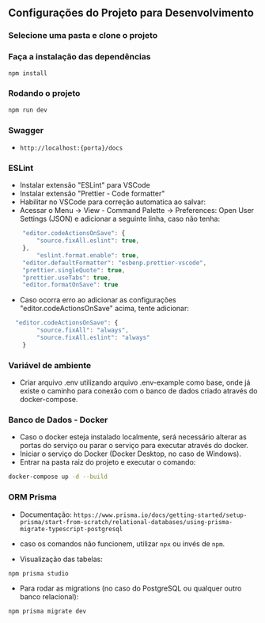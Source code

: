 ## Configurações do Projeto para Desenvolvimento

### Selecione uma pasta e clone o projeto

### Faça a instalação das dependências

```sh
npm install
```

### Rodando o projeto

```sh
npm run dev
```

### Swagger

- `http://localhost:{porta}/docs`

### ESLint

- Instalar extensão "ESLint" para VSCode
- Instalar extensão "Prettier - Code formatter"
- Habilitar no VSCode para correção automatica ao salvar:
- Acessar o Menu -> View - Command Palette -> Preferences: Open User Settings (JSON) e adicionar a seguinte linha, caso não tenha:

```js
	"editor.codeActionsOnSave": {
		"source.fixAll.eslint": true,
	},
        "eslint.format.enable": true,
	"editor.defaultFormatter": "esbenp.prettier-vscode",
	"prettier.singleQuote": true,
	"prettier.useTabs": true,
	"editor.formatOnSave": true
```

- Caso ocorra erro ao adicionar as configurações "editor.codeActionsOnSave"
  acima, tente adicionar:

```js
  "editor.codeActionsOnSave": {
		"source.fixAll": "always",
		"source.fixAll.eslint": "always"
	}
```

### Variável de ambiente

- Criar arquivo .env utilizando arquivo .env-example como base, onde já existe o
  caminho para conexão com o banco de dados criado através do docker-compose.

### Banco de Dados - Docker

- Caso o docker esteja instalado localmente, será necessário alterar as portas do
  serviço ou parar o serviço para executar através do docker.
- Iniciar o serviço do Docker (Docker Desktop, no caso de Windows).
- Entrar na pasta raiz do projeto e executar o comando:

```sh
docker-compose up -d --build
```

### ORM Prisma

- Documentação:
  `https://www.prisma.io/docs/getting-started/setup-prisma/start-from-scratch/relational-databases/using-prisma-migrate-typescript-postgresql`

- caso os comandos não funcionem, utilizar `npx` ou invés de `npm`.

- Visualização das tabelas:

```sh
npm prisma studio
```

- Para rodar as migrations (no caso do PostgreSQL ou qualquer outro banco relacional):

```sh
npm prisma migrate dev
```
